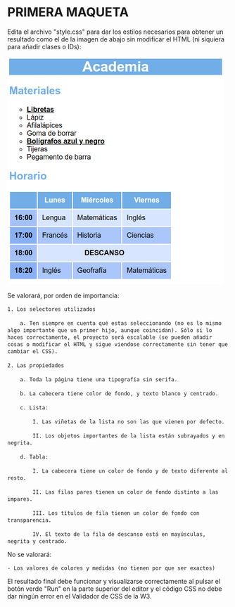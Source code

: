 # PRIMERA MAQUETA

Edita el archivo "style.css" para dar los estilos necesarios para obtener un resultado como el de la imagen de abajo sin modificar el HTML (ni siquiera para añadir clases o IDs):

![Alt text](image.png)

Se valorará, por orden de importancia:

    1. Los selectores utilizados

        a. Ten siempre en cuenta qué estas seleccionando (no es lo mismo algo importante que un primer hijo, aunque coincidan). Sólo si lo haces correctamente, el proyecto será escalable (se pueden añadir cosas o modificar el HTML y sigue viendose correctamente sin tener que cambiar el CSS).

    2. Las propiedades

        a. Toda la página tiene una tipografía sin serifa.

        b. La cabecera tiene color de fondo, y texto blanco y centrado.

        c. Lista:

            I. Las viñetas de la lista no son las que vienen por defecto.

            II. Los objetos importantes de la lista están subrayados y en negrita.

        d. Tabla:

            I. La cabecera tiene un color de fondo y de texto diferente al resto.

            II. Las filas pares tienen un color de fondo distinto a las impares.

            III. Los títulos de fila tienen un color de fondo con transparencia.

            IV. El texto de la fila de descanso está en mayúsculas, negrita y centrado.

No se valorará:

    - Los valores de colores y medidas (no tienen por que ser exactos)

El resultado final debe funcionar y visualizarse correctamente al pulsar el botón verde "Run" en la parte superior del editor y el código CSS no debe dar ningún error en el Validador de CSS de la W3.
